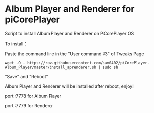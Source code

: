 # Album Player and Renderer for piCorePlayer

Script to install Album Player and Renderer on PiCorePlayer OS

To install：

Paste the command line in the "User command #3" of Tweaks Page 

`wget -O - https://raw.githubusercontent.com/sam0402/piCorePlayer-Album_Player/master/install_aprenderer.sh | sudo sh`

"Save" and "Reboot"

Album Player and Renderer will be installed after reboot, enjoy!

port :7778 for Album Player

port :7779 for Renderer



